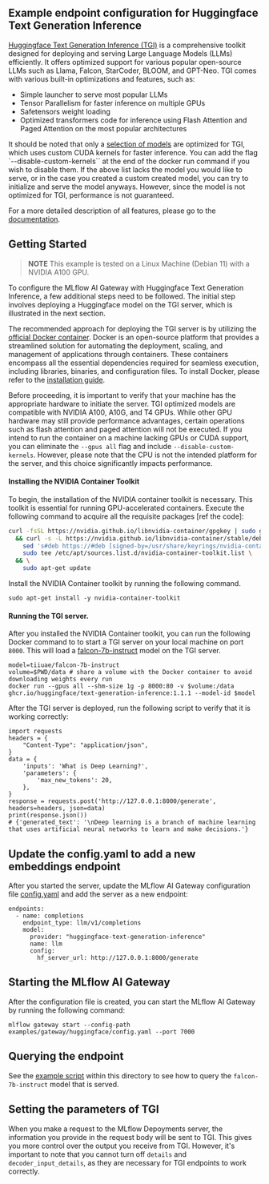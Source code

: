 ## Example endpoint configuration for Huggingface Text Generation Inference

[Huggingface Text Generation Inference (TGI)](https://huggingface.co/docs/text-generation-inference/index) is a comprehensive toolkit designed for deploying and serving Large Language Models (LLMs) efficiently. It offers optimized support for various popular open-source LLMs such as Llama, Falcon, StarCoder, BLOOM, and GPT-Neo. TGI comes with various built-in optimizations and features, such as:

- Simple launcher to serve most popular LLMs
- Tensor Parallelism for faster inference on multiple GPUs
- Safetensors weight loading
- Optimized transformers code for inference using Flash Attention and Paged Attention on the most popular architectures

It should be noted that only a [selection of models](https://huggingface.co/docs/text-generation-inference/supported_models) are optimized for TGI, which uses custom CUDA kernels for faster inference. You can add the flag `--disable-custom-kernels`` at the end of the docker run command if you wish to disable them. If the above list lacks the model you would like to serve, or in the case you created a custom created model, you can try to initialize and serve the model anyways. However, since the model is not optimized for TGI, performance is not guaranteed.

For a more detailed description of all features, please go to the [documentation](https://huggingface.co/docs/text-generation-inference/index).

## Getting Started

> **NOTE** This example is tested on a Linux Machine (Debian 11) with a NVIDIA A100 GPU.

To configure the MLflow AI Gateway with Huggingface Text Generation Inference, a few additional steps need to be followed. The initial step involves deploying a Huggingface model on the TGI server, which is illustrated in the next section.

The recommended approach for deploying the TGI server is by utilizing the [official Docker container](ghcr.io/huggingface/text-generation-inference:1.1.1). Docker is an open-source platform that provides a streamlined solution for automating the deployment, scaling, and management of applications through containers. These containers encompass all the essential dependencies required for seamless execution, including libraries, binaries, and configuration files. To install Docker, please refer to the [installation guide](https://docs.docker.com/get-docker/).

Before proceeding, it is important to verify that your machine has the appropriate hardware to initiate the server. TGI optimized models are compatible with NVIDIA A100, A10G, and T4 GPUs. While other GPU hardware may still provide performance advantages, certain operations such as flash attention and paged attention will not be executed. If you intend to run the container on a machine lacking GPUs or CUDA support, you can eliminate the `--gpus all` flag and include `--disable-custom-kernels`. However, please note that the CPU is not the intended platform for the server, and this choice significantly impacts performance.

#### Installing the NVIDIA Container Toolkit

To begin, the installation of the NVIDIA container toolkit is necessary. This toolkit is essential for running GPU-accelerated containers. Execute the following command to acquire all the requisite packages [ref the code]:

```sh
curl -fsSL https://nvidia.github.io/libnvidia-container/gpgkey | sudo gpg --dearmor -o /usr/share/keyrings/nvidia-container-toolkit-keyring.gpg \
  && curl -s -L https://nvidia.github.io/libnvidia-container/stable/deb/nvidia-container-toolkit.list | \
    sed 's#deb https://#deb [signed-by=/usr/share/keyrings/nvidia-container-toolkit-keyring.gpg] https://#g' | \
    sudo tee /etc/apt/sources.list.d/nvidia-container-toolkit.list \
  && \
    sudo apt-get update
```

Install the NVIDIA Container toolkit by running the following command.

```
sudo apt-get install -y nvidia-container-toolkit
```

#### Running the TGI server.

After you installed the NVIDIA Container toolkit, you can run the following Docker command to to start a TGI server on your local machine on port `8000`. This will load a [falcon-7b-instruct](https://huggingface.co/tiiuae/falcon-7b-instruct) model on the TGI server.

```
model=tiiuae/falcon-7b-instruct
volume=$PWD/data # share a volume with the Docker container to avoid downloading weights every run
docker run --gpus all --shm-size 1g -p 8000:80 -v $volume:/data ghcr.io/huggingface/text-generation-inference:1.1.1 --model-id $model
```

After the TGI server is deployed, run the following script to verify that it is working correctly:

```
import requests
headers = {
    "Content-Type": "application/json",
}
data = {
    'inputs': 'What is Deep Learning?',
    'parameters': {
        'max_new_tokens': 20,
    },
}
response = requests.post('http://127.0.0.1:8000/generate', headers=headers, json=data)
print(response.json())
# {'generated_text': '\nDeep learning is a branch of machine learning that uses artificial neural networks to learn and make decisions.'}
```

## Update the config.yaml to add a new embeddings endpoint

After you started the server, update the MLflow AI Gateway configuration file [config.yaml](config.yaml) and add the server as a new endpoint:

```
endpoints:
  - name: completions
    endpoint_type: llm/v1/completions
    model:
      provider: "huggingface-text-generation-inference"
      name: llm
      config:
        hf_server_url: http://127.0.0.1:8000/generate
```

## Starting the MLflow AI Gateway

After the configuration file is created, you can start the MLflow AI Gateway by running the following command:

```
mlflow gateway start --config-path examples/gateway/huggingface/config.yaml --port 7000
```

## Querying the endpoint

See the [example script](example.py) within this directory to see how to query the `falcon-7b-instruct` model that is served.

## Setting the parameters of TGI

When you make a request to the MLflow Depoyments server, the information you provide in the request body will be sent to TGI. This gives you more control over the output you receive from TGI. However, it's important to note that you cannot turn off `details` and `decoder_input_details`, as they are necessary for TGI endpoints to work correctly.
